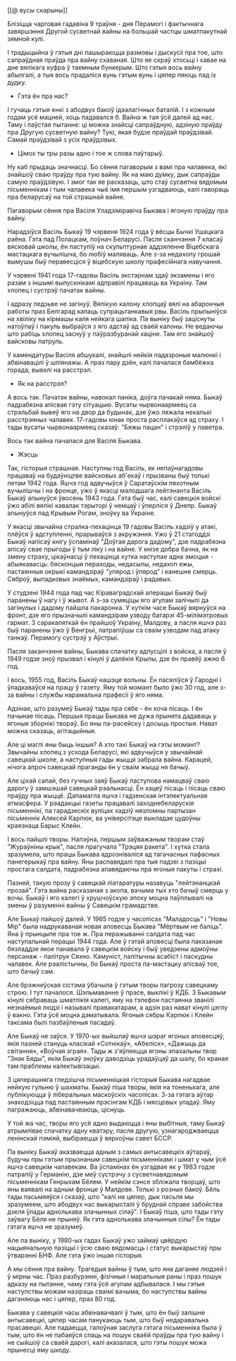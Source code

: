 [[@ вусы скарыны]]

Блізіцца чарговая гадавіна 9 траўня - дня Перамогі і фактычнага завяршэння Другой сусветнай вайны на большай частцы шматпакутнай зямной кулі.

І традыцыйна ў гэтыя дні пашыраюцца размовы і дыскусіі пра тое, што сапраўдная праўда пра вайну схаваная. Што яе скраў хтосьці і хавае на дне вялікага куфра ў таемным бункерым. Што гэтыя вось  вайну абылгалі, а тыя вось прадаліся вунь гэтым вунь і цяпер пяюць пад іх дудку.

- Гэта ён пра нас?

І гучаць гэтыя енкі з абодвух бакоў ідэалагічных баталій. І з кожным годам усё мацней, хоць падавался б. Вайна ж тая ўсё далей ад нас. Таму і паўстае пытанне: ці можна знайсці сапраўдную, адзіную праўду пра Другую сусветную вайну? Тую, якая будзе праўдай праўдзівай. Самай праўдзівай з усіх праўдзівых.

- Цімох ты тры разы адно і тое ж слова паўтарыў.

Ну каб прыдаць значнасці. Бо сёння пагаворым з вамі пра чалавека, які знайшоў сваю праўду пра тую вайну. Як на маю думку, дык сапраўды самую праўдзівую. І змог так яе расказаць, што стаў сусветна вядомым пісьменнікам і тым чалавека чыё імя першым узгадваюць, калі гавораць пра беларусаў на той страшнай вайне.

Пагаворым сёння пра Васіля Уладзіміравіча Быкава і ягоную праўду пра вайну.


Нарадзіўся  Васіль Быкаў 19 чэрвеня 1924 года ў вёсцы Бычкі Ушацкага раёна. Гэта пад Полацкам, поўнач Беларусі. Пасля сканчэння 7 класаў вясковай школы, ён паступіў на скульптурнае аддзяленне Віцебскага мастацкага вучылішча, бо любіў маляваць. Але з-за недахопу грошай вымушы быў перавесціся ў  віцебскую школу прафесійнага навучання.

У чэрвені 1941 года 17-гадовы Васіль экстэрнам здаў экзамены і яго разам з іншымі выпускнікамі адправілі працаваць ва Украіну. Там хлопец і сустрэў пачатак вайны. 

І адразу ледзьве не загінуў. Вялікую калону хлопцаў вялі на абарончыя работы праз Белгарад капаць супрацьтанкавыя рвы. Васіль прыпыніўся на хвіліку на кірмашы каля нейкага шапіка. Па выніку быў заціснуты натоўпаў і пакуль выбраўся з яго адстаў ад сваёй калоны. Не ведаючы што рабіць хлопец заснуў у паўразбуранай хаціне. Там яго знайшоў вайсковы патруль. 

У камендатуры Васіля абшукалі, знайшлі нейкія падазроныя малюнкі і абвінавацілі ў шпіянажы. А праз пару дзён, калі пачалася бамбёжка горада, вывелі на расстрэл. 

- Як на расстрэл?

А вось так. Пачатак вайны, навокал паніка, доўга пачакай няма. Быкаў падрабязна апісвае гэту сітуацыю. Вусаты чырвонаармеец са стрэльбай вывеў яго на двор да будынак, дзе ўжо ляжала некалькі расстрэяных чалавек. 17-гадовы юнак проста расплакаўся ад страху. І тады вусаты чырвонаармеец сказаў: "Бяжы пацан" і стрэліў у паветра. 

Вось так вайна пачалася для Васіля Быкава. 

- Жэсць

Так, гісторыя страшная. Наступны год Васіль, як непаўнагадовы працаваў на будаўніцтве вайсковых аб'екаў і прызваны быў толькі летам 1942 года. Яшчэ год адвучыўся ў Саратаўскім пяхотным вучылішчы і на фронце, ужо ў якасці малодшага лейтэнанта Васіль Быкаў апынуўся ўвосень 1943 года. Гэта быў час, калі савецкія войскі ўжо абілі вялікі кавалак тэрыторі ў немцаў і ўперліся ў Днепр. Быкаў апынуўся пад Крывым Рогам, зноўку ва Ўкраіне.

У якасці звычайна стралка-пехацінца 19 гадовы Васіль хадзіў у атакі, плёўся ў адступленні, прарываўся з акружэння. Ужо ў 21 стагоддзі Быкаў напісаў кнігу ўспамінаў "Доўгая дарога дадому", дзе падрабязна апісаў свае прыгоды ў тым ліку і на вайне. У кнізе добра бачна, як на змену страху, цікаўнасці ў пехацінца хутка наступае адна эмоцыя - абыякавасць: бясконцыя пераходы, недасыпы, недахоп ежы, пастаянныя окрыкі камандзіраў "упярод і ўпярод" і канешне смерць. Сяброў, выпадковых знаёмых, камандзіраў і радавых.

У студзені 1944 года пад час Кіраваградскай аперацыі Быкаў быў паранены ў нагу і ў жывот. А з-за сумяціцы яго агулам залічылі да загінулых і дадому пайшла пахаронка. У хуткім часе Быкаў вярнуўся на фронт, дзе яго прызначылі камандзірам узводу батарэі 45-мілімэтровых гармат. З саракапяткай ён прайшоў Украіну, Малдову, а пасля яшчэ раз быў паранены ўжо ў Венгрыі, патрапіўшы са сваім узводам пад атаку танкаў. Перамогу сустрэў у Аўстрыі.

Пасля заканчэння вайны, Быкава спачатку адпусцілі з войска, а пасля ў 1949 годзе зноў прызвал і кінулі ў далёкія Крылы, дзе ён правёў ажно 6 год.

І вось, 1955 год, Васіль Быкаў нашэце вольны. Ён пасяліўся ў Гародні і ўладкаваўся на працу ў газету. Яму той момант было ўжо 30 год, але з-за вайны і службы нарамальна прафесіі ў яго няма. 

Адзінае, што разумеў Быкаў тады пра сябе - ён хоча пісаць. І ён пачынае пісаць. Першыя працы Быкава не дужа прынята дадаваць у ягоныя зборнікі твораў. Бо яны па-расейску і досыць простыя. Нават можна сказаць, агітацыйныя. 

Але ці маглі яны быць іншыя? А хто такі Быкаў на гэты момант? Звычайны хлопец з усхода Беларусі, які адвучыўся у звычайнай савецкай школе, а наступныя гады жыцця забрала вайна. Карацей, нічога апроч савецкай праганды ён у сваім жыцці ня бачыў.

Але ціхай сапай, без гучных заяў Быкаў паступова намацваў сваю дарогу ў замшэшай савецкай рэальнасці. Ён хацеў пісаць і пісаць сваю праўду пра жыццё. Дапамагла яшчэ і гадзенская інтэлектуальная атмасфера. У рэадакцыі газеты працавалі заходнебеларускія пісьменнікі, па гарадзескіх вуліцах хадзіў нязломны партызан пісьменнік Аляксей Карпюк, ва універсітэце выкладае цудоўны краязнаца Барыс Клейн.

І вось пайшлі творы. Напэўна, першым заўважаным творам стаў "Жураўніны крык", пасля прагучала "Трэцяя ракета". І хутка стала зразумела, што працы Быкава адрозніваліся ад тагачасных пафасных панегерыкаў пра вайну. Яны распавядалі пра тыя падзеі з пазіцыі простага салдата, падрабязна апавядаючы пра ягоныя пакуты і страхі.

Пазней, такую прозу ў савецкай ліатаратуры назавуць "лейтэнанцкай прозай". Гэта вайна расказаная з акопа, вачыма тых хто бачыў смерць у вочы. Быкаў і яго калегі ў хрушчоўскую эпоху моцна паўплывалі на змены ў разуменні вайны ў Савецкім грамадстве. 

Але Быкаў пайшоў далей. У 1965 годзе у часопісах "Маладосць" і "Новы Мір" была надрукаваная новая аповесць Быкава "Мёртвым не баліць". Яна ў прынцыпе пра тое ж. Пра перажыванні салдата пад час наступальнай перацыі 1944 года. Але ў гэтай аповесці была паказанае бязладдзе якое панавала ў савецкім войску і быў уведзены адмоўны персанаж - палітрук Сяхно. Камуніст, палітычны асабіст і паскудны чалавек. Але рэалістычны, бо Быкаў проста па-мастацку апісваў тое, што бачыў сам.

Але брэжнеўская сістэма ўбачыла ў гэтым творы пагрозу савецкаму строю. І тут пачалося. Шэльмаванне ў прэсе, выклікі ў КДБ. З Быкавым кінулі сябраваць шматлікія калегі, яму на тэлефон пастаянна званілі незнаёмыя людзі і называлі правакатарам, а адзін раз нават кінулі цэглу ў вакно. Гэта ўсё моцна дэматывала. Ягоныя сябры Карпюк і Клейн таксама былі пазбаўленыя пасадаў.  

Але Быкаў не заўся. У 1970-ых выйшлаў яшчэ шэраг ягоных аповесцяў, якія пазней стануць класікай «Сотнікаў», «Абеліск», «Дажыць да світання», «Воўчая зграя». Тады ж з'яўляецца ягоны эпахальны твор "Знак Бяды", якім Быкаў зноўку даводзіць урадаўцаў да шалу, бо кранае там праблемы калектывізацыі. 

З цяперашняга гледзішча пісьменніцкая гісторыя Быкава нагадвае нейкую гульню ў шахматы. Быкаў піша творы, якія на тоненькага, але публікуюцца ў ліберальных маскоўскіх часопісах. З-за гэтага аўтар знаходзіцца пад пастаянным прэсінгам КДБ і мясцовых уладаў. Яму пагражаюць, абвінавачваюць, ціснуць.

У той жа час, творы яго усё адно выдаюцца і яны выбітныя, таму Быкаў атрымлівае спачатку адну кватэру, пасля другую, узнагароджваецца ленінскай пэміяй, выбіраецца ў вярхоўны савет БССР. 

Па выніку Быкаў аказваецца адным з самых антысавецкіх аўтараў, будучы пры гэтым прызнаным савецкім пісьменнікамі і шмат у чым ўсё яшчэ савецкім чалавекам. Ва ўспамінах ён узгадвае як у 1983 годзе патрапіў у Германію, дзе меў сустрэчу з сусветнавядомым пісьменнікам Генрыхам Бёлем. У нейкім сэнсе збліжала творцаў, што яны ваявалі на адным фронце ў Малдове. Толькі з розных бакоў. Бёль тады пасьмяяўся і сказаў, што "калі не цяпер, дык пасьля мы зразумеем, што абодвух нас выкарысталі ў бруднай справе забойства дзеля ўлады аднолькава злачынных сілаў". І Быкаў піша, што тады гэту заўвагу Бёля не прыняў. Як гэта аднолькава злачынныя сілы? Ён тады гэтага яшчэ не зразумеў.

Але па выніку, у 1980-ых гадах Быкаў ужо займаў цвёрдую нацыянальную пазіцыі і ўсю сваю вядомасць і статус выкарыстаў пры ўтварэнні БНФ. Але гэта ўжо іншая гісторыя.

А мы сёння пра вайну. Трагедыя вайны ў тым, што яна даганяе людзей і ў мірны час. Праз разбурэнні, фізічныя і маральныя раны і праз пошук адказу на пытанне, чаму гэта ўсё агулам адбывалася. І мы гэтыя наступствы можам назіраць сваімі вачыма, бо наступствы вайны даганяюць нас і цяпер, праз 80 год.

Быкава у савецкія часы абвінавачвалі ў тым, што ён быў залішне антысавецкі, цяпер часам панукаюць тым, што быў недаравальна прасавецкі. Але падаецца, галоўная заслуга гэтага пісьменніка была ў тым, што ён не пабаяўся спаць на пошук сваёй праўды пра тую вайну і не сыйшоў са сваёй дарогі, калі аказалася, што гэты пошук можа прынесці яму шкоду.
